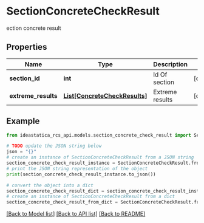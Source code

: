 # SectionConcreteCheckResult

ection concrete result

## Properties

Name | Type | Description | Notes
------------ | ------------- | ------------- | -------------
**section_id** | **int** | Id Of section | [optional] 
**extreme_results** | [**List[ConcreteCheckResults]**](ConcreteCheckResults.md) | Extreme results | [optional] 

## Example

```python
from ideastatica_rcs_api.models.section_concrete_check_result import SectionConcreteCheckResult

# TODO update the JSON string below
json = "{}"
# create an instance of SectionConcreteCheckResult from a JSON string
section_concrete_check_result_instance = SectionConcreteCheckResult.from_json(json)
# print the JSON string representation of the object
print(section_concrete_check_result_instance.to_json())

# convert the object into a dict
section_concrete_check_result_dict = section_concrete_check_result_instance.to_dict()
# create an instance of SectionConcreteCheckResult from a dict
section_concrete_check_result_from_dict = SectionConcreteCheckResult.from_dict(section_concrete_check_result_dict)
```
[[Back to Model list]](../README.md#documentation-for-models) [[Back to API list]](../README.md#documentation-for-api-endpoints) [[Back to README]](../README.md)


